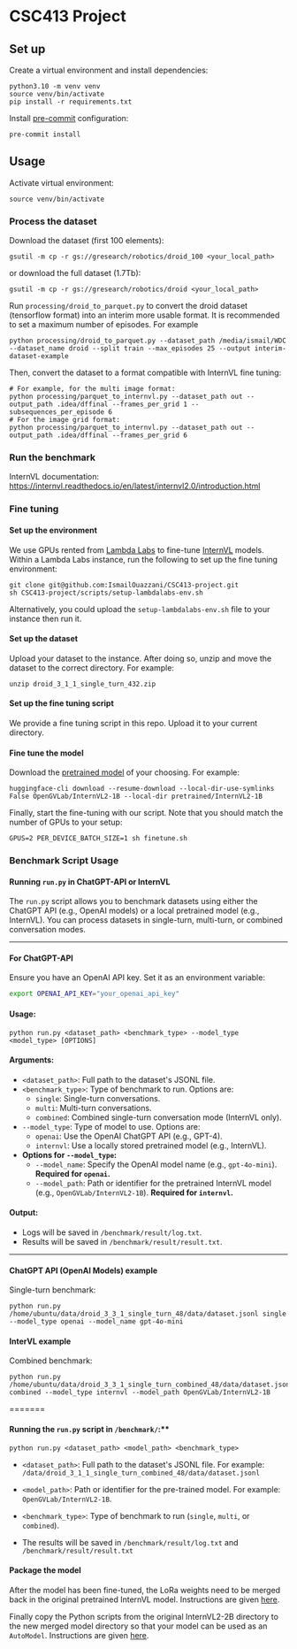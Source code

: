 # CSC413 Project

## Set up
Create a virtual environment and install dependencies:
```
python3.10 -m venv venv
source venv/bin/activate
pip install -r requirements.txt
```

Install [pre-commit](https://pre-commit.com/) configuration:
```
pre-commit install
```


## Usage

Activate virtual environment:
```
source venv/bin/activate
```

### Process the dataset
Download the dataset (first 100 elements):
```
gsutil -m cp -r gs://gresearch/robotics/droid_100 <your_local_path>
```
or download the full dataset (1.7Tb):
```
gsutil -m cp -r gs://gresearch/robotics/droid <your_local_path>
```

Run `processing/droid_to_parquet.py` to convert the droid dataset (tensorflow format) into an interim more usable format. It is recommended to set a maximum number of episodes. For example
```
python processing/droid_to_parquet.py --dataset_path /media/ismail/WDC --dataset_name droid --split train --max_episodes 25 --output interim-dataset-example
```

Then, convert the dataset to a format compatible with InternVL fine tuning:
```
# For example, for the multi image format:
python processing/parquet_to_internvl.py --dataset_path out --output_path .idea/dffinal --frames_per_grid 1 --subsequences_per_episode 6
# For the image grid format:
python processing/parquet_to_internvl.py --dataset_path out --output_path .idea/dffinal --frames_per_grid 6
```

### Run the benchmark
InternVL documentation: https://internvl.readthedocs.io/en/latest/internvl2.0/introduction.html

### Fine tuning
#### Set up the environment
We use GPUs rented from [Lambda Labs](https://lambdalabs.com/) to fine-tune [InternVL](https://internvl.readthedocs.io/en/latest/internvl2.0/finetune.html) models. Within a Lambda Labs instance, run the following to set up the fine tuning environment:
```
git clone git@github.com:IsmailOuazzani/CSC413-project.git
sh CSC413-project/scripts/setup-lambdalabs-env.sh
```
Alternatively, you could upload the `setup-lambdalabs-env.sh` file to your instance then run it.

#### Set up the dataset
Upload your dataset to the instance. After doing so, unzip and move the dataset to the correct directory. For example:
```
unzip droid_3_1_1_single_turn_432.zip
```

#### Set up the fine tuning script
We provide a fine tuning script in this repo. Upload it to your current directory.

#### Fine tune the model
Download the [pretrained model](https://internvl.readthedocs.io/en/latest/internvl2.0/finetune.html#model-preparation) of your choosing. For example:
```
huggingface-cli download --resume-download --local-dir-use-symlinks False OpenGVLab/InternVL2-1B --local-dir pretrained/InternVL2-1B
```

Finally, start the fine-tuning with our script. Note that you should match the number of GPUs to your setup:
```
GPUS=2 PER_DEVICE_BATCH_SIZE=1 sh finetune.sh
```


### Benchmark Script Usage

#### Running `run.py` in ChatGPT-API or InternVL

The `run.py` script allows you to benchmark datasets using either the ChatGPT API (e.g., OpenAI models) or a local pretrained model (e.g., InternVL). You can process datasets in single-turn, multi-turn, or combined conversation modes.

---

#### For ChatGPT-API
Ensure you have an OpenAI API key. Set it as an environment variable:
  ```bash
  export OPENAI_API_KEY="your_openai_api_key"
  ```

#### Usage:
```
python run.py <dataset_path> <benchmark_type> --model_type <model_type> [OPTIONS]
```

#### Arguments:
- `<dataset_path>`: Full path to the dataset's JSONL file.
- `<benchmark_type>`: Type of benchmark to run. Options are:
  - `single`: Single-turn conversations.
  - `multi`: Multi-turn conversations.
  - `combined`: Combined single-turn conversation mode (InternVL only).
- `--model_type`: Type of model to use. Options are:
  - `openai`: Use the OpenAI ChatGPT API (e.g., GPT-4).
  - `internvl`: Use a locally stored pretrained model (e.g., InternVL).
- **Options for `--model_type`:**
  - `--model_name`: Specify the OpenAI model name (e.g., `gpt-4o-mini`). **Required for `openai`.**
  - `--model_path`: Path or identifier for the pretrained InternVL model (e.g., `OpenGVLab/InternVL2-1B`). **Required for `internvl`.**

#### Output:
- Logs will be saved in `/benchmark/result/log.txt`.
- Results will be saved in `/benchmark/result/result.txt`.

---

#### ChatGPT API (OpenAI Models) example
Single-turn benchmark:
```
python run.py /home/ubuntu/data/droid_3_3_1_single_turn_48/data/dataset.jsonl single --model_type openai --model_name gpt-4o-mini
```
#### InterVL example
Combined benchmark:
```
python run.py /home/ubuntu/data/droid_3_3_1_single_turn_combined_48/data/dataset.jsonl combined --model_type internvl --model_path OpenGVLab/InternVL2-1B
```
=======

#### Running the `run.py` script in `/benchmark/`:**

```
python run.py <dataset_path> <model_path> <benchmark_type>
```

- `<dataset_path>`: Full path to the dataset's JSONL file. For example: `/data/droid_3_1_1_single_turn_combined_48/data/dataset.jsonl`

- `<model_path>`: Path or identifier for the pre-trained model. For example: `OpenGVLab/InternVL2-1B`.
- `<benchmark_type>`: Type of benchmark to run (`single`, `multi`, or `combined`).
- The results will be saved in `/benchmark/result/log.txt` and `/benchmark/result/result.txt`



#### Package the model
After the model has been fine-tuned, the LoRa weights need to be merged back in the original pretrained InternVL model. Instructions are given [here](https://internvl.readthedocs.io/en/latest/tutorials/coco_caption_finetune.html#merging-lora-weights).

Finally copy the Python scripts from the original InternVL2-2B directory to the new merged model directory so that your model can be used as an `AutoModel`. Instructions are given [here](https://internvl.readthedocs.io/en/latest/tutorials/coco_caption_finetune.html#wrapping-into-automodel).
